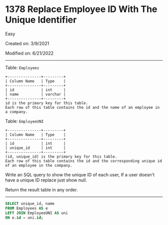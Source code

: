 # 1378 Replace Employee ID With The Unique Identifier

Easy

Created on: 3/9/2021

Modified on: 6/21/2022

---

Table: `Employees`

``` text
+---------------+---------+
| Column Name   | Type    |
+---------------+---------+
| id            | int     |
| name          | varchar |
+---------------+---------+
id is the primary key for this table.
Each row of this table contains the id and the name of an employee in a company.
```

Table: `EmployeeUNI`

``` text
+---------------+---------+
| Column Name   | Type    |
+---------------+---------+
| id            | int     |
| unique_id     | int     |
+---------------+---------+
(id, unique_id) is the primary key for this table.
Each row of this table contains the id and the corresponding unique id of an employee in the company.
```

Write an SQL query to show the unique ID of each user, If a user doesn't have a unique ID replace just show null.

Return the result table in any order.

---

``` sql
SELECT unique_id, name
FROM Employees AS e
LEFT JOIN EmployeeUNI AS uni
ON e.id = uni.id;
```
